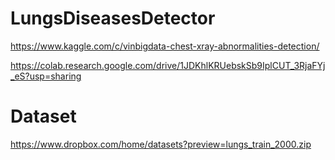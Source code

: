 # LungsDiseasesDetector 
https://www.kaggle.com/c/vinbigdata-chest-xray-abnormalities-detection/

https://colab.research.google.com/drive/1JDKhlKRUebskSb9IplCUT_3RjaFYj_eS?usp=sharing

# Dataset 
https://www.dropbox.com/home/datasets?preview=lungs_train_2000.zip
